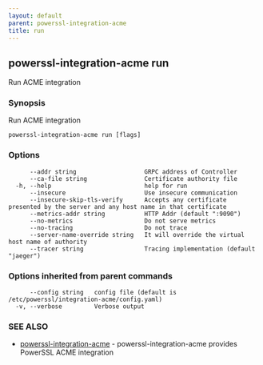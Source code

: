 ```yaml
---
layout: default
parent: powerssl-integration-acme
title: run
---
```

## powerssl-integration-acme run

Run ACME integration

### Synopsis

Run ACME integration

```
powerssl-integration-acme run [flags]
```

### Options

```
      --addr string                   GRPC address of Controller
      --ca-file string                Certificate authority file
  -h, --help                          help for run
      --insecure                      Use insecure communication
      --insecure-skip-tls-verify      Accepts any certificate presented by the server and any host name in that certificate
      --metrics-addr string           HTTP Addr (default ":9090")
      --no-metrics                    Do not serve metrics
      --no-tracing                    Do not trace
      --server-name-override string   It will override the virtual host name of authority
      --tracer string                 Tracing implementation (default "jaeger")
```

### Options inherited from parent commands

```
      --config string   config file (default is /etc/powerssl/integration-acme/config.yaml)
  -v, --verbose         Verbose output
```

### SEE ALSO

* [powerssl-integration-acme](powerssl-integration-acme.md)	 - powerssl-integration-acme provides PowerSSL ACME integration
